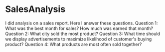 # SalesAnalysis
I did analysis on a sales report. Here I answer these questions.
Question 1: What was the best month for sales? How much was earned that month? 
Question 2: What city sold the most product? 
Question 3: What time should we display advertisements to maximize likelihood of customer's buying product?
Question 4: What products are most often sold together?
